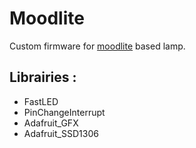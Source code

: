 # Moodlite

Custom firmware for [moodlite](https://moodlite.co.uk) based lamp.

## Librairies :

- FastLED 
- PinChangeInterrupt
- Adafruit_GFX
- Adafruit_SSD1306

